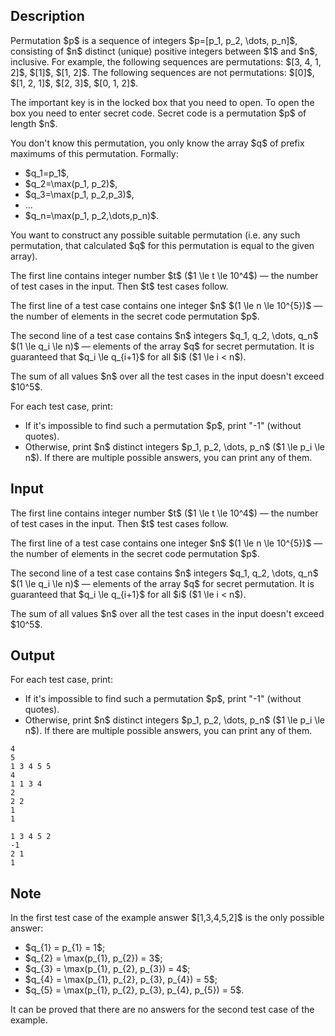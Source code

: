 ## Description

<div><p><span class="tex-font-style-it">Permutation</span> $p$ is a sequence of integers $p=[p_1, p_2, \dots, p_n]$, consisting of $n$ distinct (unique) positive integers between $1$ and $n$, inclusive. For example, the following sequences are permutations: $[3, 4, 1, 2]$, $[1]$, $[1, 2]$. The following sequences are not permutations: $[0]$, $[1, 2, 1]$, $[2, 3]$, $[0, 1, 2]$.</p><p>The important key is in the locked box that you need to open. To open the box you need to enter secret code. Secret code is a permutation $p$ of length $n$. </p><p>You don't know this permutation, you only know the array $q$ of prefix maximums of this permutation. Formally:</p><ul> <li> $q_1=p_1$, </li><li> $q_2=\max(p_1, p_2)$, </li><li> $q_3=\max(p_1, p_2,p_3)$, </li><li> ... </li><li> $q_n=\max(p_1, p_2,\dots,p_n)$. </li></ul><p>You want to construct any possible suitable permutation (i.e. any such permutation, that calculated $q$ for this permutation is equal to the given array).</p></div><div class="input-specification"><p>The first line contains integer number $t$ ($1 \le t \le 10^4$)&nbsp;— the number of test cases in the input. Then $t$ test cases follow.</p><p>The first line of a test case contains one integer $n$ $(1 \le n \le 10^{5})$&nbsp;— the number of elements in the secret code permutation $p$.</p><p>The second line of a test case contains $n$ integers $q_1, q_2, \dots, q_n$ $(1 \le q_i \le n)$&nbsp;— elements of the array $q$ for secret permutation. It is guaranteed that $q_i \le q_{i+1}$ for all $i$ ($1 \le i &lt; n$).</p><p>The sum of all values $n$ over all the test cases in the input doesn't exceed $10^5$.</p></div><div class="output-specification"><p>For each test case, print:</p><ul> <li> If it's impossible to find such a permutation $p$, print "<span class="tex-font-style-tt">-1</span>" (without quotes). </li><li> Otherwise, print $n$ distinct integers $p_1, p_2, \dots, p_n$ ($1 \le p_i \le n$). If there are multiple possible answers, you can print any of them. </li></ul></div>

## Input

<p>The first line contains integer number $t$ ($1 \le t \le 10^4$)&nbsp;— the number of test cases in the input. Then $t$ test cases follow.</p><p>The first line of a test case contains one integer $n$ $(1 \le n \le 10^{5})$&nbsp;— the number of elements in the secret code permutation $p$.</p><p>The second line of a test case contains $n$ integers $q_1, q_2, \dots, q_n$ $(1 \le q_i \le n)$&nbsp;— elements of the array $q$ for secret permutation. It is guaranteed that $q_i \le q_{i+1}$ for all $i$ ($1 \le i &lt; n$).</p><p>The sum of all values $n$ over all the test cases in the input doesn't exceed $10^5$.</p>

## Output

<p>For each test case, print:</p><ul> <li> If it's impossible to find such a permutation $p$, print "<span class="tex-font-style-tt">-1</span>" (without quotes). </li><li> Otherwise, print $n$ distinct integers $p_1, p_2, \dots, p_n$ ($1 \le p_i \le n$). If there are multiple possible answers, you can print any of them. </li></ul>





```input1
4
5
1 3 4 5 5
4
1 1 3 4
2
2 2
1
1
```




```output1
1 3 4 5 2 
-1
2 1 
1
```



## Note

<p>In the first test case of the example answer $[1,3,4,5,2]$ is the only possible answer:</p><ul> <li> $q_{1} = p_{1} = 1$; </li><li> $q_{2} = \max(p_{1}, p_{2}) = 3$; </li><li> $q_{3} = \max(p_{1}, p_{2}, p_{3}) = 4$; </li><li> $q_{4} = \max(p_{1}, p_{2}, p_{3}, p_{4}) = 5$; </li><li> $q_{5} = \max(p_{1}, p_{2}, p_{3}, p_{4}, p_{5}) = 5$. </li></ul><p>It can be proved that there are no answers for the second test case of the example.</p>
